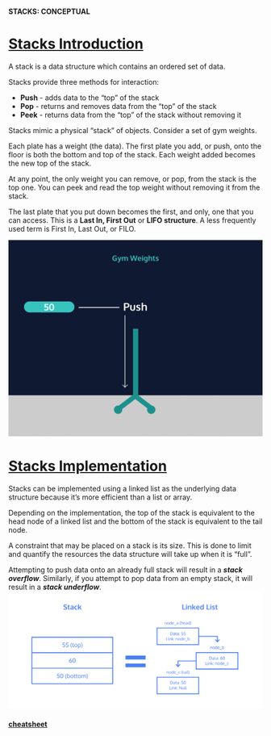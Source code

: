 #### STACKS: CONCEPTUAL
# [Stacks Introduction](https://www.codecademy.com/courses/linear-data-structures/lessons/learn-stacks-general/exercises/stacks-general-intro)
A stack is a data structure which contains an ordered set of data.

Stacks provide three methods for interaction:
* **Push** - adds data to the “top” of the stack
* **Pop** - returns and removes data from the “top” of the stack
* **Peek** - returns data from the “top” of the stack without removing it

Stacks mimic a physical “stack” of objects. 
Consider a set of gym weights.

Each plate has a weight (the data). 
The first plate you add, or push, onto the floor is both the bottom and top of the stack. 
Each weight added becomes the new top of the stack.

At any point, the only weight you can remove, or pop, from the stack is the top one. 
You can peek and read the top weight without removing it from the stack.

The last plate that you put down becomes the first, and only, one that you can access. 
This is a **Last In, First Out** or **LIFO structure**. A less frequently used term is First In, Last Out, or FILO.

<img src="weight_Stacking.webp" width=600 />

# [Stacks Implementation](https://www.codecademy.com/courses/linear-data-structures/lessons/learn-stacks-general/exercises/stacks-general-implementation)
Stacks can be implemented using a linked list as the underlying data structure because it’s more efficient than a list or array.

Depending on the implementation, the top of the stack is equivalent to the head node of a linked list and the bottom of the stack is equivalent to the tail node.

A constraint that may be placed on a stack is its size. 
This is done to limit and quantify the resources the data structure will take up when it is “full”.

Attempting to push data onto an already full stack will result in a ***stack overflow***. Similarly, if you attempt to pop data from an empty stack, it will result in a ***stack underflow***.
<img src="stack_linked_list.svg" width=600 />

#### [cheatsheet](https://www.codecademy.com/learn/linear-data-structures/modules/cspath-stacks/cheatsheet)
